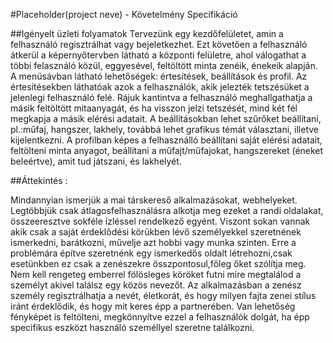 #Placeholder(project neve) - Követelmény Specifikáció

##Igényelt üzleti folyamatok
Tervezünk egy kezdőfelületet, amin a felhasználó regisztrálhat vagy bejeletkezhet. Ezt követően a felhasználó átkerül a képernyőtervben látható a központi felületre, ahol válogathat a többi felasználó közül, eggyesével, feltöltött minta zenéik, énekeik alapján. A menüsávban látható lehetőségek: értesítések, beállítások és profil. Az értesítésekben láthatóak azok a felhasználók, akik jelezték tetszésüket a jelenlegi felhasználó felé. Rájuk kantintva a felhasználó meghallgathatja a másik feltöltött mitaanyagát, és ha visszon jelzi tetszését, mind két fél megkapja a másik elérési adatait. A beállításokban lehet szűrőket beállítani, pl.:műfaj, hangszer, lakhely, továbbá lehet grafikus témát választani, illetve kijelentkezni. A profilban képes a felhasználló beállítani saját elérési adatait, feltölteni minta anyagot, beállítani a műfajt/műfajokat, hangszereket (éneket beleértve), amit tud játszani, és lakhelyét.

##Áttekintés :

Mindannyian ismerjük a mai társkereső alkalmazásokat, webhelyeket. Legtöbbjük csak átlagosfelhasználásra alkotja meg ezeket a randi oldalakat, összeeresztve sokféle ízléssel rendelkező egyént. Viszont sokan vannak akik csak a saját érdeklődési körükben lévő személyekkel szeretnének ismerkedni, barátkozni, művelje azt hobbi vagy munka szinten. Erre a problémára építve szeretnénk egy ismerkedős oldalt létrehozni,csak esetünkben ez csak a zenészekre összpontosul,főleg őket szólítja meg. Nem kell rengeteg emberrel fölösleges köröket futni mire megtalálod a személyt akivel találsz egy közös nevezőt. Az alkalmazásban a zenész személy regisztrálhatja a nevét, életkorát, és hogy milyen fajta zenei stílus iránt érdeklődik, és hogy mit keres épp a partnerében. Van lehetőség fényképet is feltölteni, megkönnyítve ezzel a felhasználók dolgát, ha épp specifikus eszközt használó személlyel szeretne találkozni.